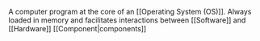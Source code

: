 A computer program at the core of an [[Operating System (OS)]]. Always loaded in memory and facilitates interactions between [[Software]] and [[Hardware]] [[Component|components]]
